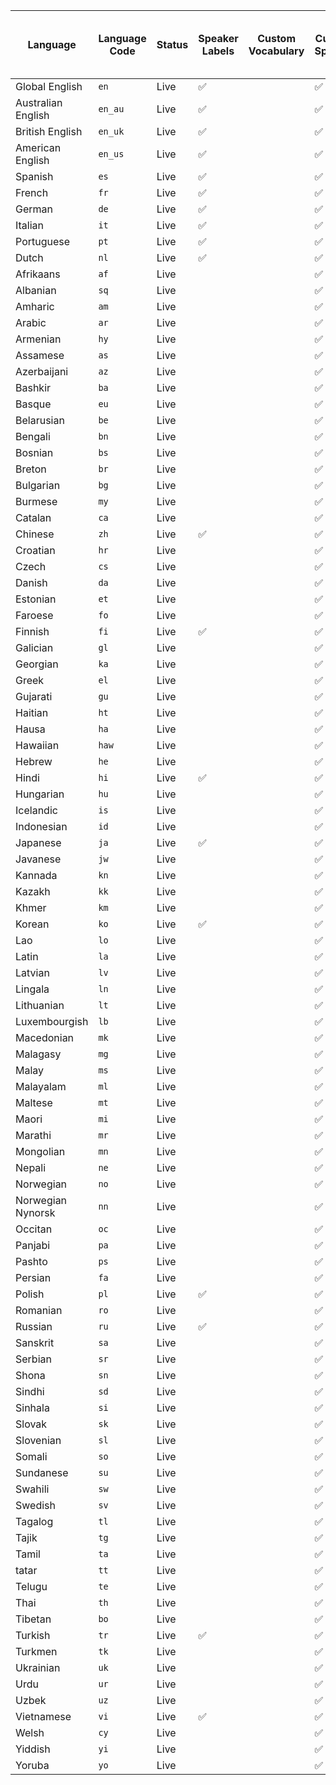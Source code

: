 | Language           | Language Code | Status | Speaker Labels                                  | Custom Vocabulary | Custom Spelling                                 | Multichannel Transcription                      | Filler Words                                    | Automatic Language Detection                    | Automatic Punctuation and Casing                | Export SRT or VTT Caption Files                 | Exporting Paragraphs and Sentences              | Profanity Filtering                             | Word Search                                     | PII Text Redaction                              | PII Audio Redaction                             | Detect Important Phrases and Words              | Content Moderation                              | Topic Detection                                 | Sentiment Analysis                              | Summarization                                   | Auto Chapters                                   | Entity Detection                                |
| ------------------ | ------------- | ------ | ----------------------------------------------- | ----------------- | ----------------------------------------------- | ----------------------------------------------- | ----------------------------------------------- | ----------------------------------------------- | ----------------------------------------------- | ----------------------------------------------- | ----------------------------------------------- | ----------------------------------------------- | ----------------------------------------------- | ----------------------------------------------- | ----------------------------------------------- | ----------------------------------------------- | ----------------------------------------------- | ----------------------------------------------- | ----------------------------------------------- | ----------------------------------------------- | ----------------------------------------------- | ----------------------------------------------- |
| Global English     | `en`          | Live   | <span role="img" aria-title="checked">✅</span> |                   | <span role="img" aria-title="checked">✅</span> | <span role="img" aria-title="checked">✅</span> | <span role="img" aria-title="checked">✅</span> | <span role="img" aria-title="checked">✅</span> | <span role="img" aria-title="checked">✅</span> | <span role="img" aria-title="checked">✅</span> | <span role="img" aria-title="checked">✅</span> | <span role="img" aria-title="checked">✅</span> | <span role="img" aria-title="checked">✅</span> | <span role="img" aria-title="checked">✅</span> | <span role="img" aria-title="checked">✅</span> | <span role="img" aria-title="checked">✅</span> | <span role="img" aria-title="checked">✅</span> | <span role="img" aria-title="checked">✅</span> | <span role="img" aria-title="checked">✅</span> | <span role="img" aria-title="checked">✅</span> | <span role="img" aria-title="checked">✅</span> | <span role="img" aria-title="checked">✅</span> |
| Australian English | `en_au`       | Live   | <span role="img" aria-title="checked">✅</span> |                   | <span role="img" aria-title="checked">✅</span> | <span role="img" aria-title="checked">✅</span> | <span role="img" aria-title="checked">✅</span> |                                                 | <span role="img" aria-title="checked">✅</span> | <span role="img" aria-title="checked">✅</span> | <span role="img" aria-title="checked">✅</span> | <span role="img" aria-title="checked">✅</span> | <span role="img" aria-title="checked">✅</span> | <span role="img" aria-title="checked">✅</span> | <span role="img" aria-title="checked">✅</span> | <span role="img" aria-title="checked">✅</span> | <span role="img" aria-title="checked">✅</span> | <span role="img" aria-title="checked">✅</span> | <span role="img" aria-title="checked">✅</span> | <span role="img" aria-title="checked">✅</span> | <span role="img" aria-title="checked">✅</span> | <span role="img" aria-title="checked">✅</span> |
| British English    | `en_uk`       | Live   | <span role="img" aria-title="checked">✅</span> |                   | <span role="img" aria-title="checked">✅</span> | <span role="img" aria-title="checked">✅</span> | <span role="img" aria-title="checked">✅</span> |                                                 | <span role="img" aria-title="checked">✅</span> | <span role="img" aria-title="checked">✅</span> | <span role="img" aria-title="checked">✅</span> | <span role="img" aria-title="checked">✅</span> | <span role="img" aria-title="checked">✅</span> | <span role="img" aria-title="checked">✅</span> | <span role="img" aria-title="checked">✅</span> | <span role="img" aria-title="checked">✅</span> | <span role="img" aria-title="checked">✅</span> | <span role="img" aria-title="checked">✅</span> | <span role="img" aria-title="checked">✅</span> | <span role="img" aria-title="checked">✅</span> | <span role="img" aria-title="checked">✅</span> | <span role="img" aria-title="checked">✅</span> |
| American English   | `en_us`       | Live   | <span role="img" aria-title="checked">✅</span> |                   | <span role="img" aria-title="checked">✅</span> | <span role="img" aria-title="checked">✅</span> | <span role="img" aria-title="checked">✅</span> |                                                 | <span role="img" aria-title="checked">✅</span> | <span role="img" aria-title="checked">✅</span> | <span role="img" aria-title="checked">✅</span> | <span role="img" aria-title="checked">✅</span> | <span role="img" aria-title="checked">✅</span> | <span role="img" aria-title="checked">✅</span> | <span role="img" aria-title="checked">✅</span> | <span role="img" aria-title="checked">✅</span> | <span role="img" aria-title="checked">✅</span> | <span role="img" aria-title="checked">✅</span> | <span role="img" aria-title="checked">✅</span> | <span role="img" aria-title="checked">✅</span> | <span role="img" aria-title="checked">✅</span> | <span role="img" aria-title="checked">✅</span> |
| Spanish            | `es`          | Live   | <span role="img" aria-title="checked">✅</span> |                   | <span role="img" aria-title="checked">✅</span> | <span role="img" aria-title="checked">✅</span> |                                                 | <span role="img" aria-title="checked">✅</span> | <span role="img" aria-title="checked">✅</span> | <span role="img" aria-title="checked">✅</span> | <span role="img" aria-title="checked">✅</span> | <span role="img" aria-title="checked">✅</span> | <span role="img" aria-title="checked">✅</span> | <span role="img" aria-title="checked">✅</span> | <span role="img" aria-title="checked">✅</span> |                                                 | <span role="img" aria-title="checked">✅</span> | <span role="img" aria-title="checked">✅</span> |                                                 |                                                 |                                                 | <span role="img" aria-title="checked">✅</span> |
| French             | `fr`          | Live   | <span role="img" aria-title="checked">✅</span> |                   | <span role="img" aria-title="checked">✅</span> | <span role="img" aria-title="checked">✅</span> |                                                 | <span role="img" aria-title="checked">✅</span> | <span role="img" aria-title="checked">✅</span> | <span role="img" aria-title="checked">✅</span> | <span role="img" aria-title="checked">✅</span> | <span role="img" aria-title="checked">✅</span> | <span role="img" aria-title="checked">✅</span> | <span role="img" aria-title="checked">✅</span> |                                                 |                                                 | <span role="img" aria-title="checked">✅</span> | <span role="img" aria-title="checked">✅</span> |                                                 |                                                 |                                                 | <span role="img" aria-title="checked">✅</span> |
| German             | `de`          | Live   | <span role="img" aria-title="checked">✅</span> |                   | <span role="img" aria-title="checked">✅</span> | <span role="img" aria-title="checked">✅</span> |                                                 | <span role="img" aria-title="checked">✅</span> | <span role="img" aria-title="checked">✅</span> | <span role="img" aria-title="checked">✅</span> | <span role="img" aria-title="checked">✅</span> | <span role="img" aria-title="checked">✅</span> | <span role="img" aria-title="checked">✅</span> | <span role="img" aria-title="checked">✅</span> |                                                 |                                                 | <span role="img" aria-title="checked">✅</span> | <span role="img" aria-title="checked">✅</span> |                                                 |                                                 |                                                 | <span role="img" aria-title="checked">✅</span> |
| Italian            | `it`          | Live   | <span role="img" aria-title="checked">✅</span> |                   | <span role="img" aria-title="checked">✅</span> | <span role="img" aria-title="checked">✅</span> |                                                 | <span role="img" aria-title="checked">✅</span> | <span role="img" aria-title="checked">✅</span> | <span role="img" aria-title="checked">✅</span> | <span role="img" aria-title="checked">✅</span> | <span role="img" aria-title="checked">✅</span> | <span role="img" aria-title="checked">✅</span> | <span role="img" aria-title="checked">✅</span> |                                                 |                                                 | <span role="img" aria-title="checked">✅</span> | <span role="img" aria-title="checked">✅</span> |                                                 |                                                 |                                                 | <span role="img" aria-title="checked">✅</span> |
| Portuguese         | `pt`          | Live   | <span role="img" aria-title="checked">✅</span> |                   | <span role="img" aria-title="checked">✅</span> | <span role="img" aria-title="checked">✅</span> |                                                 | <span role="img" aria-title="checked">✅</span> | <span role="img" aria-title="checked">✅</span> | <span role="img" aria-title="checked">✅</span> | <span role="img" aria-title="checked">✅</span> | <span role="img" aria-title="checked">✅</span> | <span role="img" aria-title="checked">✅</span> | <span role="img" aria-title="checked">✅</span> |                                                 |                                                 | <span role="img" aria-title="checked">✅</span> | <span role="img" aria-title="checked">✅</span> |                                                 |                                                 |                                                 | <span role="img" aria-title="checked">✅</span> |
| Dutch              | `nl`          | Live   | <span role="img" aria-title="checked">✅</span> |                   | <span role="img" aria-title="checked">✅</span> | <span role="img" aria-title="checked">✅</span> |                                                 | <span role="img" aria-title="checked">✅</span> | <span role="img" aria-title="checked">✅</span> | <span role="img" aria-title="checked">✅</span> | <span role="img" aria-title="checked">✅</span> | <span role="img" aria-title="checked">✅</span> | <span role="img" aria-title="checked">✅</span> | <span role="img" aria-title="checked">✅</span> |                                                 |                                                 |                                                 |                                                 |                                                 |                                                 |                                                 | <span role="img" aria-title="checked">✅</span> |
| Afrikaans          | `af`          | Live   |                                                 |                   | <span role="img" aria-title="checked">✅</span> | <span role="img" aria-title="checked">✅</span> |                                                 | <span role="img" aria-title="checked">✅</span> | <span role="img" aria-title="checked">✅</span> |                                                 |                                                 |                                                 | <span role="img" aria-title="checked">✅</span> | <span role="img" aria-title="checked">✅</span> |                                                 |                                                 |                                                 |                                                 |                                                 |                                                 |                                                 | <span role="img" aria-title="checked">✅</span> |
| Albanian           | `sq`          | Live   |                                                 |                   | <span role="img" aria-title="checked">✅</span> | <span role="img" aria-title="checked">✅</span> |                                                 | <span role="img" aria-title="checked">✅</span> | <span role="img" aria-title="checked">✅</span> | <span role="img" aria-title="checked">✅</span> | <span role="img" aria-title="checked">✅</span> |                                                 | <span role="img" aria-title="checked">✅</span> |                                                 |                                                 |                                                 |                                                 |                                                 |                                                 |                                                 |                                                 |
| Amharic            | `am`          | Live   |                                                 |                   | <span role="img" aria-title="checked">✅</span> | <span role="img" aria-title="checked">✅</span> |                                                 | <span role="img" aria-title="checked">✅</span> | <span role="img" aria-title="checked">✅</span> | <span role="img" aria-title="checked">✅</span> | <span role="img" aria-title="checked">✅</span> |                                                 | <span role="img" aria-title="checked">✅</span> |                                                 |                                                 |                                                 |                                                 |                                                 |                                                 |                                                 |                                                 |
| Arabic             | `ar`          | Live   |                                                 |                   | <span role="img" aria-title="checked">✅</span> | <span role="img" aria-title="checked">✅</span> |                                                 | <span role="img" aria-title="checked">✅</span> | <span role="img" aria-title="checked">✅</span> |                                                 |                                                 |                                                 | <span role="img" aria-title="checked">✅</span> | <span role="img" aria-title="checked">✅</span> |                                                 |                                                 |                                                 |                                                 |                                                 |                                                 |                                                 | <span role="img" aria-title="checked">✅</span> |
| Armenian           | `hy`          | Live   |                                                 |                   | <span role="img" aria-title="checked">✅</span> | <span role="img" aria-title="checked">✅</span> |                                                 | <span role="img" aria-title="checked">✅</span> | <span role="img" aria-title="checked">✅</span> |                                                 |                                                 |                                                 | <span role="img" aria-title="checked">✅</span> |                                                 |                                                 |                                                 |                                                 |                                                 |                                                 |                                                 |                                                 |
| Assamese           | `as`          | Live   |                                                 |                   | <span role="img" aria-title="checked">✅</span> | <span role="img" aria-title="checked">✅</span> |                                                 | <span role="img" aria-title="checked">✅</span> | <span role="img" aria-title="checked">✅</span> | <span role="img" aria-title="checked">✅</span> | <span role="img" aria-title="checked">✅</span> |                                                 | <span role="img" aria-title="checked">✅</span> |                                                 |                                                 |                                                 |                                                 |                                                 |                                                 |                                                 |                                                 |
| Azerbaijani        | `az`          | Live   |                                                 |                   | <span role="img" aria-title="checked">✅</span> | <span role="img" aria-title="checked">✅</span> |                                                 | <span role="img" aria-title="checked">✅</span> | <span role="img" aria-title="checked">✅</span> |                                                 |                                                 |                                                 | <span role="img" aria-title="checked">✅</span> |                                                 |                                                 |                                                 |                                                 |                                                 |                                                 |                                                 |                                                 |
| Bashkir            | `ba`          | Live   |                                                 |                   | <span role="img" aria-title="checked">✅</span> | <span role="img" aria-title="checked">✅</span> |                                                 | <span role="img" aria-title="checked">✅</span> | <span role="img" aria-title="checked">✅</span> | <span role="img" aria-title="checked">✅</span> | <span role="img" aria-title="checked">✅</span> |                                                 | <span role="img" aria-title="checked">✅</span> |                                                 |                                                 |                                                 |                                                 |                                                 |                                                 |                                                 |                                                 |
| Basque             | `eu`          | Live   |                                                 |                   | <span role="img" aria-title="checked">✅</span> | <span role="img" aria-title="checked">✅</span> |                                                 | <span role="img" aria-title="checked">✅</span> | <span role="img" aria-title="checked">✅</span> | <span role="img" aria-title="checked">✅</span> | <span role="img" aria-title="checked">✅</span> |                                                 | <span role="img" aria-title="checked">✅</span> |                                                 |                                                 |                                                 |                                                 |                                                 |                                                 |                                                 |                                                 |
| Belarusian         | `be`          | Live   |                                                 |                   | <span role="img" aria-title="checked">✅</span> | <span role="img" aria-title="checked">✅</span> |                                                 | <span role="img" aria-title="checked">✅</span> | <span role="img" aria-title="checked">✅</span> | <span role="img" aria-title="checked">✅</span> | <span role="img" aria-title="checked">✅</span> |                                                 | <span role="img" aria-title="checked">✅</span> | <span role="img" aria-title="checked">✅</span> |                                                 |                                                 |                                                 |                                                 |                                                 |                                                 |                                                 | <span role="img" aria-title="checked">✅</span> |
| Bengali            | `bn`          | Live   |                                                 |                   | <span role="img" aria-title="checked">✅</span> | <span role="img" aria-title="checked">✅</span> |                                                 | <span role="img" aria-title="checked">✅</span> | <span role="img" aria-title="checked">✅</span> |                                                 |                                                 |                                                 | <span role="img" aria-title="checked">✅</span> |                                                 |                                                 |                                                 |                                                 |                                                 |                                                 |                                                 |                                                 |
| Bosnian            | `bs`          | Live   |                                                 |                   | <span role="img" aria-title="checked">✅</span> | <span role="img" aria-title="checked">✅</span> |                                                 | <span role="img" aria-title="checked">✅</span> | <span role="img" aria-title="checked">✅</span> | <span role="img" aria-title="checked">✅</span> | <span role="img" aria-title="checked">✅</span> |                                                 | <span role="img" aria-title="checked">✅</span> |                                                 |                                                 |                                                 |                                                 |                                                 |                                                 |                                                 |                                                 |
| Breton             | `br`          | Live   |                                                 |                   | <span role="img" aria-title="checked">✅</span> | <span role="img" aria-title="checked">✅</span> |                                                 | <span role="img" aria-title="checked">✅</span> | <span role="img" aria-title="checked">✅</span> | <span role="img" aria-title="checked">✅</span> | <span role="img" aria-title="checked">✅</span> |                                                 | <span role="img" aria-title="checked">✅</span> |                                                 |                                                 |                                                 |                                                 |                                                 |                                                 |                                                 |                                                 |
| Bulgarian          | `bg`          | Live   |                                                 |                   | <span role="img" aria-title="checked">✅</span> | <span role="img" aria-title="checked">✅</span> |                                                 | <span role="img" aria-title="checked">✅</span> | <span role="img" aria-title="checked">✅</span> | <span role="img" aria-title="checked">✅</span> | <span role="img" aria-title="checked">✅</span> |                                                 | <span role="img" aria-title="checked">✅</span> | <span role="img" aria-title="checked">✅</span> |                                                 |                                                 |                                                 |                                                 |                                                 |                                                 |                                                 | <span role="img" aria-title="checked">✅</span> |
| Burmese            | `my`          | Live   |                                                 |                   | <span role="img" aria-title="checked">✅</span> | <span role="img" aria-title="checked">✅</span> |                                                 | <span role="img" aria-title="checked">✅</span> | <span role="img" aria-title="checked">✅</span> |                                                 |                                                 |                                                 | <span role="img" aria-title="checked">✅</span> | <span role="img" aria-title="checked">✅</span> |                                                 |                                                 |                                                 |                                                 |                                                 |                                                 |                                                 | <span role="img" aria-title="checked">✅</span> |
| Catalan            | `ca`          | Live   |                                                 |                   | <span role="img" aria-title="checked">✅</span> | <span role="img" aria-title="checked">✅</span> |                                                 | <span role="img" aria-title="checked">✅</span> | <span role="img" aria-title="checked">✅</span> | <span role="img" aria-title="checked">✅</span> | <span role="img" aria-title="checked">✅</span> |                                                 | <span role="img" aria-title="checked">✅</span> | <span role="img" aria-title="checked">✅</span> |                                                 |                                                 |                                                 |                                                 |                                                 |                                                 |                                                 | <span role="img" aria-title="checked">✅</span> |
| Chinese            | `zh`          | Live   | <span role="img" aria-title="checked">✅</span> |                   | <span role="img" aria-title="checked">✅</span> | <span role="img" aria-title="checked">✅</span> |                                                 | <span role="img" aria-title="checked">✅</span> | <span role="img" aria-title="checked">✅</span> |                                                 |                                                 |                                                 | <span role="img" aria-title="checked">✅</span> | <span role="img" aria-title="checked">✅</span> |                                                 |                                                 |                                                 |                                                 |                                                 |                                                 |                                                 | <span role="img" aria-title="checked">✅</span> |
| Croatian           | `hr`          | Live   |                                                 |                   | <span role="img" aria-title="checked">✅</span> | <span role="img" aria-title="checked">✅</span> |                                                 | <span role="img" aria-title="checked">✅</span> | <span role="img" aria-title="checked">✅</span> | <span role="img" aria-title="checked">✅</span> | <span role="img" aria-title="checked">✅</span> |                                                 | <span role="img" aria-title="checked">✅</span> | <span role="img" aria-title="checked">✅</span> |                                                 |                                                 |                                                 |                                                 |                                                 |                                                 |                                                 | <span role="img" aria-title="checked">✅</span> |
| Czech              | `cs`          | Live   |                                                 |                   | <span role="img" aria-title="checked">✅</span> | <span role="img" aria-title="checked">✅</span> |                                                 | <span role="img" aria-title="checked">✅</span> | <span role="img" aria-title="checked">✅</span> | <span role="img" aria-title="checked">✅</span> | <span role="img" aria-title="checked">✅</span> |                                                 | <span role="img" aria-title="checked">✅</span> | <span role="img" aria-title="checked">✅</span> |                                                 |                                                 |                                                 |                                                 |                                                 |                                                 |                                                 | <span role="img" aria-title="checked">✅</span> |
| Danish             | `da`          | Live   |                                                 |                   | <span role="img" aria-title="checked">✅</span> | <span role="img" aria-title="checked">✅</span> |                                                 | <span role="img" aria-title="checked">✅</span> | <span role="img" aria-title="checked">✅</span> | <span role="img" aria-title="checked">✅</span> | <span role="img" aria-title="checked">✅</span> |                                                 | <span role="img" aria-title="checked">✅</span> | <span role="img" aria-title="checked">✅</span> |                                                 |                                                 |                                                 |                                                 |                                                 |                                                 |                                                 | <span role="img" aria-title="checked">✅</span> |
| Estonian           | `et`          | Live   |                                                 |                   | <span role="img" aria-title="checked">✅</span> | <span role="img" aria-title="checked">✅</span> |                                                 | <span role="img" aria-title="checked">✅</span> | <span role="img" aria-title="checked">✅</span> | <span role="img" aria-title="checked">✅</span> | <span role="img" aria-title="checked">✅</span> |                                                 | <span role="img" aria-title="checked">✅</span> | <span role="img" aria-title="checked">✅</span> |                                                 |                                                 |                                                 |                                                 |                                                 |                                                 |                                                 | <span role="img" aria-title="checked">✅</span> |
| Faroese            | `fo`          | Live   |                                                 |                   | <span role="img" aria-title="checked">✅</span> | <span role="img" aria-title="checked">✅</span> |                                                 | <span role="img" aria-title="checked">✅</span> | <span role="img" aria-title="checked">✅</span> | <span role="img" aria-title="checked">✅</span> | <span role="img" aria-title="checked">✅</span> |                                                 | <span role="img" aria-title="checked">✅</span> |                                                 |                                                 |                                                 |                                                 |                                                 |                                                 |                                                 |                                                 |
| Finnish            | `fi`          | Live   | <span role="img" aria-title="checked">✅</span> |                   | <span role="img" aria-title="checked">✅</span> | <span role="img" aria-title="checked">✅</span> |                                                 | <span role="img" aria-title="checked">✅</span> | <span role="img" aria-title="checked">✅</span> | <span role="img" aria-title="checked">✅</span> | <span role="img" aria-title="checked">✅</span> |                                                 | <span role="img" aria-title="checked">✅</span> | <span role="img" aria-title="checked">✅</span> |                                                 |                                                 |                                                 |                                                 |                                                 |                                                 |                                                 | <span role="img" aria-title="checked">✅</span> |
| Galician           | `gl`          | Live   |                                                 |                   | <span role="img" aria-title="checked">✅</span> | <span role="img" aria-title="checked">✅</span> |                                                 | <span role="img" aria-title="checked">✅</span> | <span role="img" aria-title="checked">✅</span> | <span role="img" aria-title="checked">✅</span> | <span role="img" aria-title="checked">✅</span> |                                                 | <span role="img" aria-title="checked">✅</span> |                                                 |                                                 |                                                 |                                                 |                                                 |                                                 |                                                 |                                                 |
| Georgian           | `ka`          | Live   |                                                 |                   | <span role="img" aria-title="checked">✅</span> | <span role="img" aria-title="checked">✅</span> |                                                 | <span role="img" aria-title="checked">✅</span> | <span role="img" aria-title="checked">✅</span> |                                                 |                                                 |                                                 | <span role="img" aria-title="checked">✅</span> | <span role="img" aria-title="checked">✅</span> |                                                 |                                                 |                                                 |                                                 |                                                 |                                                 |                                                 | <span role="img" aria-title="checked">✅</span> |
| Greek              | `el`          | Live   |                                                 |                   | <span role="img" aria-title="checked">✅</span> | <span role="img" aria-title="checked">✅</span> |                                                 | <span role="img" aria-title="checked">✅</span> | <span role="img" aria-title="checked">✅</span> | <span role="img" aria-title="checked">✅</span> | <span role="img" aria-title="checked">✅</span> |                                                 | <span role="img" aria-title="checked">✅</span> | <span role="img" aria-title="checked">✅</span> |                                                 |                                                 |                                                 |                                                 |                                                 |                                                 |                                                 | <span role="img" aria-title="checked">✅</span> |
| Gujarati           | `gu`          | Live   |                                                 |                   | <span role="img" aria-title="checked">✅</span> | <span role="img" aria-title="checked">✅</span> |                                                 | <span role="img" aria-title="checked">✅</span> | <span role="img" aria-title="checked">✅</span> | <span role="img" aria-title="checked">✅</span> | <span role="img" aria-title="checked">✅</span> |                                                 | <span role="img" aria-title="checked">✅</span> |                                                 |                                                 |                                                 |                                                 |                                                 |                                                 |                                                 |                                                 |
| Haitian            | `ht`          | Live   |                                                 |                   | <span role="img" aria-title="checked">✅</span> | <span role="img" aria-title="checked">✅</span> |                                                 | <span role="img" aria-title="checked">✅</span> | <span role="img" aria-title="checked">✅</span> | <span role="img" aria-title="checked">✅</span> | <span role="img" aria-title="checked">✅</span> |                                                 | <span role="img" aria-title="checked">✅</span> |                                                 |                                                 |                                                 |                                                 |                                                 |                                                 |                                                 |                                                 |
| Hausa              | `ha`          | Live   |                                                 |                   | <span role="img" aria-title="checked">✅</span> | <span role="img" aria-title="checked">✅</span> |                                                 | <span role="img" aria-title="checked">✅</span> | <span role="img" aria-title="checked">✅</span> | <span role="img" aria-title="checked">✅</span> | <span role="img" aria-title="checked">✅</span> |                                                 | <span role="img" aria-title="checked">✅</span> |                                                 |                                                 |                                                 |                                                 |                                                 |                                                 |                                                 |                                                 |
| Hawaiian           | `haw`         | Live   |                                                 |                   | <span role="img" aria-title="checked">✅</span> | <span role="img" aria-title="checked">✅</span> |                                                 | <span role="img" aria-title="checked">✅</span> | <span role="img" aria-title="checked">✅</span> | <span role="img" aria-title="checked">✅</span> | <span role="img" aria-title="checked">✅</span> |                                                 | <span role="img" aria-title="checked">✅</span> |                                                 |                                                 |                                                 |                                                 |                                                 |                                                 |                                                 |                                                 |
| Hebrew             | `he`          | Live   |                                                 |                   | <span role="img" aria-title="checked">✅</span> | <span role="img" aria-title="checked">✅</span> |                                                 | <span role="img" aria-title="checked">✅</span> | <span role="img" aria-title="checked">✅</span> | <span role="img" aria-title="checked">✅</span> | <span role="img" aria-title="checked">✅</span> |                                                 | <span role="img" aria-title="checked">✅</span> | <span role="img" aria-title="checked">✅</span> |                                                 |                                                 |                                                 |                                                 |                                                 |                                                 |                                                 | <span role="img" aria-title="checked">✅</span> |
| Hindi              | `hi`          | Live   | <span role="img" aria-title="checked">✅</span> |                   | <span role="img" aria-title="checked">✅</span> | <span role="img" aria-title="checked">✅</span> |                                                 | <span role="img" aria-title="checked">✅</span> | <span role="img" aria-title="checked">✅</span> | <span role="img" aria-title="checked">✅</span> | <span role="img" aria-title="checked">✅</span> | <span role="img" aria-title="checked">✅</span> | <span role="img" aria-title="checked">✅</span> | <span role="img" aria-title="checked">✅</span> |                                                 |                                                 |                                                 |                                                 |                                                 |                                                 |                                                 | <span role="img" aria-title="checked">✅</span> |
| Hungarian          | `hu`          | Live   |                                                 |                   | <span role="img" aria-title="checked">✅</span> | <span role="img" aria-title="checked">✅</span> |                                                 | <span role="img" aria-title="checked">✅</span> | <span role="img" aria-title="checked">✅</span> | <span role="img" aria-title="checked">✅</span> | <span role="img" aria-title="checked">✅</span> |                                                 | <span role="img" aria-title="checked">✅</span> | <span role="img" aria-title="checked">✅</span> |                                                 |                                                 |                                                 |                                                 |                                                 |                                                 |                                                 | <span role="img" aria-title="checked">✅</span> |
| Icelandic          | `is`          | Live   |                                                 |                   | <span role="img" aria-title="checked">✅</span> | <span role="img" aria-title="checked">✅</span> |                                                 | <span role="img" aria-title="checked">✅</span> | <span role="img" aria-title="checked">✅</span> | <span role="img" aria-title="checked">✅</span> | <span role="img" aria-title="checked">✅</span> |                                                 | <span role="img" aria-title="checked">✅</span> | <span role="img" aria-title="checked">✅</span> |                                                 |                                                 |                                                 |                                                 |                                                 |                                                 |                                                 | <span role="img" aria-title="checked">✅</span> |
| Indonesian         | `id`          | Live   |                                                 |                   | <span role="img" aria-title="checked">✅</span> | <span role="img" aria-title="checked">✅</span> |                                                 | <span role="img" aria-title="checked">✅</span> | <span role="img" aria-title="checked">✅</span> | <span role="img" aria-title="checked">✅</span> | <span role="img" aria-title="checked">✅</span> |                                                 | <span role="img" aria-title="checked">✅</span> | <span role="img" aria-title="checked">✅</span> |                                                 |                                                 |                                                 |                                                 |                                                 |                                                 |                                                 | <span role="img" aria-title="checked">✅</span> |
| Japanese           | `ja`          | Live   | <span role="img" aria-title="checked">✅</span> |                   | <span role="img" aria-title="checked">✅</span> | <span role="img" aria-title="checked">✅</span> |                                                 | <span role="img" aria-title="checked">✅</span> | <span role="img" aria-title="checked">✅</span> |                                                 |                                                 | <span role="img" aria-title="checked">✅</span> | <span role="img" aria-title="checked">✅</span> | <span role="img" aria-title="checked">✅</span> |                                                 |                                                 |                                                 |                                                 |                                                 |                                                 |                                                 | <span role="img" aria-title="checked">✅</span> |
| Javanese           | `jw`          | Live   |                                                 |                   | <span role="img" aria-title="checked">✅</span> | <span role="img" aria-title="checked">✅</span> |                                                 | <span role="img" aria-title="checked">✅</span> | <span role="img" aria-title="checked">✅</span> | <span role="img" aria-title="checked">✅</span> | <span role="img" aria-title="checked">✅</span> |                                                 | <span role="img" aria-title="checked">✅</span> |                                                 |                                                 |                                                 |                                                 |                                                 |                                                 |                                                 |                                                 |
| Kannada            | `kn`          | Live   |                                                 |                   | <span role="img" aria-title="checked">✅</span> | <span role="img" aria-title="checked">✅</span> |                                                 | <span role="img" aria-title="checked">✅</span> | <span role="img" aria-title="checked">✅</span> |                                                 |                                                 |                                                 | <span role="img" aria-title="checked">✅</span> |                                                 |                                                 |                                                 |                                                 |                                                 |                                                 |                                                 |                                                 |
| Kazakh             | `kk`          | Live   |                                                 |                   | <span role="img" aria-title="checked">✅</span> | <span role="img" aria-title="checked">✅</span> |                                                 | <span role="img" aria-title="checked">✅</span> | <span role="img" aria-title="checked">✅</span> | <span role="img" aria-title="checked">✅</span> | <span role="img" aria-title="checked">✅</span> |                                                 | <span role="img" aria-title="checked">✅</span> |                                                 |                                                 |                                                 |                                                 |                                                 |                                                 |                                                 |                                                 |
| Khmer              | `km`          | Live   |                                                 |                   | <span role="img" aria-title="checked">✅</span> | <span role="img" aria-title="checked">✅</span> |                                                 | <span role="img" aria-title="checked">✅</span> | <span role="img" aria-title="checked">✅</span> |                                                 |                                                 |                                                 | <span role="img" aria-title="checked">✅</span> | <span role="img" aria-title="checked">✅</span> |                                                 |                                                 |                                                 |                                                 |                                                 |                                                 |                                                 | <span role="img" aria-title="checked">✅</span> |
| Korean             | `ko`          | Live   | <span role="img" aria-title="checked">✅</span> |                   | <span role="img" aria-title="checked">✅</span> | <span role="img" aria-title="checked">✅</span> |                                                 | <span role="img" aria-title="checked">✅</span> | <span role="img" aria-title="checked">✅</span> |                                                 |                                                 |                                                 | <span role="img" aria-title="checked">✅</span> | <span role="img" aria-title="checked">✅</span> |                                                 |                                                 |                                                 |                                                 |                                                 |                                                 |                                                 | <span role="img" aria-title="checked">✅</span> |
| Lao                | `lo`          | Live   |                                                 |                   | <span role="img" aria-title="checked">✅</span> | <span role="img" aria-title="checked">✅</span> |                                                 | <span role="img" aria-title="checked">✅</span> | <span role="img" aria-title="checked">✅</span> | <span role="img" aria-title="checked">✅</span> | <span role="img" aria-title="checked">✅</span> |                                                 | <span role="img" aria-title="checked">✅</span> |                                                 |                                                 |                                                 |                                                 |                                                 |                                                 |                                                 |                                                 |
| Latin              | `la`          | Live   |                                                 |                   | <span role="img" aria-title="checked">✅</span> | <span role="img" aria-title="checked">✅</span> |                                                 | <span role="img" aria-title="checked">✅</span> | <span role="img" aria-title="checked">✅</span> | <span role="img" aria-title="checked">✅</span> | <span role="img" aria-title="checked">✅</span> |                                                 | <span role="img" aria-title="checked">✅</span> |                                                 |                                                 |                                                 |                                                 |                                                 |                                                 |                                                 |                                                 |
| Latvian            | `lv`          | Live   |                                                 |                   | <span role="img" aria-title="checked">✅</span> | <span role="img" aria-title="checked">✅</span> |                                                 | <span role="img" aria-title="checked">✅</span> | <span role="img" aria-title="checked">✅</span> | <span role="img" aria-title="checked">✅</span> | <span role="img" aria-title="checked">✅</span> |                                                 | <span role="img" aria-title="checked">✅</span> | <span role="img" aria-title="checked">✅</span> |                                                 |                                                 |                                                 |                                                 |                                                 |                                                 |                                                 | <span role="img" aria-title="checked">✅</span> |
| Lingala            | `ln`          | Live   |                                                 |                   | <span role="img" aria-title="checked">✅</span> | <span role="img" aria-title="checked">✅</span> |                                                 | <span role="img" aria-title="checked">✅</span> | <span role="img" aria-title="checked">✅</span> | <span role="img" aria-title="checked">✅</span> | <span role="img" aria-title="checked">✅</span> |                                                 | <span role="img" aria-title="checked">✅</span> |                                                 |                                                 |                                                 |                                                 |                                                 |                                                 |                                                 |                                                 |
| Lithuanian         | `lt`          | Live   |                                                 |                   | <span role="img" aria-title="checked">✅</span> | <span role="img" aria-title="checked">✅</span> |                                                 | <span role="img" aria-title="checked">✅</span> | <span role="img" aria-title="checked">✅</span> | <span role="img" aria-title="checked">✅</span> | <span role="img" aria-title="checked">✅</span> |                                                 | <span role="img" aria-title="checked">✅</span> | <span role="img" aria-title="checked">✅</span> |                                                 |                                                 |                                                 |                                                 |                                                 |                                                 |                                                 | <span role="img" aria-title="checked">✅</span> |
| Luxembourgish      | `lb`          | Live   |                                                 |                   | <span role="img" aria-title="checked">✅</span> | <span role="img" aria-title="checked">✅</span> |                                                 | <span role="img" aria-title="checked">✅</span> | <span role="img" aria-title="checked">✅</span> | <span role="img" aria-title="checked">✅</span> | <span role="img" aria-title="checked">✅</span> |                                                 | <span role="img" aria-title="checked">✅</span> | <span role="img" aria-title="checked">✅</span> |                                                 |                                                 |                                                 |                                                 |                                                 |                                                 |                                                 | <span role="img" aria-title="checked">✅</span> |
| Macedonian         | `mk`          | Live   |                                                 |                   | <span role="img" aria-title="checked">✅</span> | <span role="img" aria-title="checked">✅</span> |                                                 | <span role="img" aria-title="checked">✅</span> | <span role="img" aria-title="checked">✅</span> | <span role="img" aria-title="checked">✅</span> | <span role="img" aria-title="checked">✅</span> |                                                 | <span role="img" aria-title="checked">✅</span> |                                                 |                                                 |                                                 |                                                 |                                                 |                                                 |                                                 |                                                 |
| Malagasy           | `mg`          | Live   |                                                 |                   | <span role="img" aria-title="checked">✅</span> | <span role="img" aria-title="checked">✅</span> |                                                 | <span role="img" aria-title="checked">✅</span> | <span role="img" aria-title="checked">✅</span> | <span role="img" aria-title="checked">✅</span> | <span role="img" aria-title="checked">✅</span> |                                                 | <span role="img" aria-title="checked">✅</span> |                                                 |                                                 |                                                 |                                                 |                                                 |                                                 |                                                 |                                                 |
| Malay              | `ms`          | Live   |                                                 |                   | <span role="img" aria-title="checked">✅</span> | <span role="img" aria-title="checked">✅</span> |                                                 | <span role="img" aria-title="checked">✅</span> | <span role="img" aria-title="checked">✅</span> | <span role="img" aria-title="checked">✅</span> | <span role="img" aria-title="checked">✅</span> |                                                 | <span role="img" aria-title="checked">✅</span> | <span role="img" aria-title="checked">✅</span> |                                                 |                                                 |                                                 |                                                 |                                                 |                                                 |                                                 | <span role="img" aria-title="checked">✅</span> |
| Malayalam          | `ml`          | Live   |                                                 |                   | <span role="img" aria-title="checked">✅</span> | <span role="img" aria-title="checked">✅</span> |                                                 | <span role="img" aria-title="checked">✅</span> | <span role="img" aria-title="checked">✅</span> |                                                 |                                                 |                                                 | <span role="img" aria-title="checked">✅</span> |                                                 |                                                 |                                                 |                                                 |                                                 |                                                 |                                                 |                                                 |
| Maltese            | `mt`          | Live   |                                                 |                   | <span role="img" aria-title="checked">✅</span> | <span role="img" aria-title="checked">✅</span> |                                                 | <span role="img" aria-title="checked">✅</span> | <span role="img" aria-title="checked">✅</span> | <span role="img" aria-title="checked">✅</span> | <span role="img" aria-title="checked">✅</span> |                                                 | <span role="img" aria-title="checked">✅</span> |                                                 |                                                 |                                                 |                                                 |                                                 |                                                 |                                                 |                                                 |
| Maori              | `mi`          | Live   |                                                 |                   | <span role="img" aria-title="checked">✅</span> | <span role="img" aria-title="checked">✅</span> |                                                 | <span role="img" aria-title="checked">✅</span> | <span role="img" aria-title="checked">✅</span> | <span role="img" aria-title="checked">✅</span> | <span role="img" aria-title="checked">✅</span> |                                                 | <span role="img" aria-title="checked">✅</span> |                                                 |                                                 |                                                 |                                                 |                                                 |                                                 |                                                 |                                                 |
| Marathi            | `mr`          | Live   |                                                 |                   | <span role="img" aria-title="checked">✅</span> | <span role="img" aria-title="checked">✅</span> |                                                 | <span role="img" aria-title="checked">✅</span> | <span role="img" aria-title="checked">✅</span> |                                                 |                                                 |                                                 | <span role="img" aria-title="checked">✅</span> |                                                 |                                                 |                                                 |                                                 |                                                 |                                                 |                                                 |                                                 |
| Mongolian          | `mn`          | Live   |                                                 |                   | <span role="img" aria-title="checked">✅</span> | <span role="img" aria-title="checked">✅</span> |                                                 | <span role="img" aria-title="checked">✅</span> | <span role="img" aria-title="checked">✅</span> |                                                 |                                                 |                                                 | <span role="img" aria-title="checked">✅</span> |                                                 |                                                 |                                                 |                                                 |                                                 |                                                 |                                                 |                                                 |
| Nepali             | `ne`          | Live   |                                                 |                   | <span role="img" aria-title="checked">✅</span> | <span role="img" aria-title="checked">✅</span> |                                                 | <span role="img" aria-title="checked">✅</span> | <span role="img" aria-title="checked">✅</span> |                                                 |                                                 |                                                 | <span role="img" aria-title="checked">✅</span> |                                                 |                                                 |                                                 |                                                 |                                                 |                                                 |                                                 |                                                 |
| Norwegian          | `no`          | Live   |                                                 |                   | <span role="img" aria-title="checked">✅</span> | <span role="img" aria-title="checked">✅</span> |                                                 | <span role="img" aria-title="checked">✅</span> | <span role="img" aria-title="checked">✅</span> | <span role="img" aria-title="checked">✅</span> | <span role="img" aria-title="checked">✅</span> |                                                 | <span role="img" aria-title="checked">✅</span> | <span role="img" aria-title="checked">✅</span> |                                                 |                                                 |                                                 |                                                 |                                                 |                                                 |                                                 | <span role="img" aria-title="checked">✅</span> |
| Norwegian Nynorsk  | `nn`          | Live   |                                                 |                   | <span role="img" aria-title="checked">✅</span> | <span role="img" aria-title="checked">✅</span> |                                                 | <span role="img" aria-title="checked">✅</span> | <span role="img" aria-title="checked">✅</span> | <span role="img" aria-title="checked">✅</span> | <span role="img" aria-title="checked">✅</span> |                                                 | <span role="img" aria-title="checked">✅</span> |                                                 |                                                 |                                                 |                                                 |                                                 |                                                 |                                                 |                                                 |
| Occitan            | `oc`          | Live   |                                                 |                   | <span role="img" aria-title="checked">✅</span> | <span role="img" aria-title="checked">✅</span> |                                                 | <span role="img" aria-title="checked">✅</span> | <span role="img" aria-title="checked">✅</span> | <span role="img" aria-title="checked">✅</span> | <span role="img" aria-title="checked">✅</span> |                                                 | <span role="img" aria-title="checked">✅</span> |                                                 |                                                 |                                                 |                                                 |                                                 |                                                 |                                                 |                                                 |
| Panjabi            | `pa`          | Live   |                                                 |                   | <span role="img" aria-title="checked">✅</span> | <span role="img" aria-title="checked">✅</span> |                                                 | <span role="img" aria-title="checked">✅</span> | <span role="img" aria-title="checked">✅</span> |                                                 |                                                 |                                                 | <span role="img" aria-title="checked">✅</span> |                                                 |                                                 |                                                 |                                                 |                                                 |                                                 |                                                 |                                                 |
| Pashto             | `ps`          | Live   |                                                 |                   | <span role="img" aria-title="checked">✅</span> | <span role="img" aria-title="checked">✅</span> |                                                 | <span role="img" aria-title="checked">✅</span> | <span role="img" aria-title="checked">✅</span> | <span role="img" aria-title="checked">✅</span> | <span role="img" aria-title="checked">✅</span> |                                                 | <span role="img" aria-title="checked">✅</span> |                                                 |                                                 |                                                 |                                                 |                                                 |                                                 |                                                 |                                                 |
| Persian            | `fa`          | Live   |                                                 |                   | <span role="img" aria-title="checked">✅</span> | <span role="img" aria-title="checked">✅</span> |                                                 | <span role="img" aria-title="checked">✅</span> | <span role="img" aria-title="checked">✅</span> |                                                 |                                                 |                                                 | <span role="img" aria-title="checked">✅</span> | <span role="img" aria-title="checked">✅</span> |                                                 |                                                 |                                                 |                                                 |                                                 |                                                 |                                                 | <span role="img" aria-title="checked">✅</span> |
| Polish             | `pl`          | Live   | <span role="img" aria-title="checked">✅</span> |                   | <span role="img" aria-title="checked">✅</span> | <span role="img" aria-title="checked">✅</span> |                                                 | <span role="img" aria-title="checked">✅</span> | <span role="img" aria-title="checked">✅</span> | <span role="img" aria-title="checked">✅</span> | <span role="img" aria-title="checked">✅</span> |                                                 | <span role="img" aria-title="checked">✅</span> | <span role="img" aria-title="checked">✅</span> |                                                 |                                                 |                                                 |                                                 |                                                 |                                                 |                                                 | <span role="img" aria-title="checked">✅</span> |
| Romanian           | `ro`          | Live   |                                                 |                   | <span role="img" aria-title="checked">✅</span> | <span role="img" aria-title="checked">✅</span> |                                                 | <span role="img" aria-title="checked">✅</span> | <span role="img" aria-title="checked">✅</span> | <span role="img" aria-title="checked">✅</span> | <span role="img" aria-title="checked">✅</span> |                                                 | <span role="img" aria-title="checked">✅</span> | <span role="img" aria-title="checked">✅</span> |                                                 |                                                 |                                                 |                                                 |                                                 |                                                 |                                                 | <span role="img" aria-title="checked">✅</span> |
| Russian            | `ru`          | Live   | <span role="img" aria-title="checked">✅</span> |                   | <span role="img" aria-title="checked">✅</span> | <span role="img" aria-title="checked">✅</span> |                                                 | <span role="img" aria-title="checked">✅</span> | <span role="img" aria-title="checked">✅</span> | <span role="img" aria-title="checked">✅</span> | <span role="img" aria-title="checked">✅</span> |                                                 | <span role="img" aria-title="checked">✅</span> | <span role="img" aria-title="checked">✅</span> |                                                 |                                                 |                                                 |                                                 |                                                 |                                                 |                                                 | <span role="img" aria-title="checked">✅</span> |
| Sanskrit           | `sa`          | Live   |                                                 |                   | <span role="img" aria-title="checked">✅</span> | <span role="img" aria-title="checked">✅</span> |                                                 | <span role="img" aria-title="checked">✅</span> | <span role="img" aria-title="checked">✅</span> | <span role="img" aria-title="checked">✅</span> | <span role="img" aria-title="checked">✅</span> |                                                 | <span role="img" aria-title="checked">✅</span> |                                                 |                                                 |                                                 |                                                 |                                                 |                                                 |                                                 |                                                 |
| Serbian            | `sr`          | Live   |                                                 |                   | <span role="img" aria-title="checked">✅</span> | <span role="img" aria-title="checked">✅</span> |                                                 | <span role="img" aria-title="checked">✅</span> | <span role="img" aria-title="checked">✅</span> | <span role="img" aria-title="checked">✅</span> | <span role="img" aria-title="checked">✅</span> |                                                 | <span role="img" aria-title="checked">✅</span> |                                                 |                                                 |                                                 |                                                 |                                                 |                                                 |                                                 |                                                 |
| Shona              | `sn`          | Live   |                                                 |                   | <span role="img" aria-title="checked">✅</span> | <span role="img" aria-title="checked">✅</span> |                                                 | <span role="img" aria-title="checked">✅</span> | <span role="img" aria-title="checked">✅</span> | <span role="img" aria-title="checked">✅</span> | <span role="img" aria-title="checked">✅</span> |                                                 | <span role="img" aria-title="checked">✅</span> |                                                 |                                                 |                                                 |                                                 |                                                 |                                                 |                                                 |                                                 |
| Sindhi             | `sd`          | Live   |                                                 |                   | <span role="img" aria-title="checked">✅</span> | <span role="img" aria-title="checked">✅</span> |                                                 | <span role="img" aria-title="checked">✅</span> | <span role="img" aria-title="checked">✅</span> | <span role="img" aria-title="checked">✅</span> | <span role="img" aria-title="checked">✅</span> |                                                 | <span role="img" aria-title="checked">✅</span> |                                                 |                                                 |                                                 |                                                 |                                                 |                                                 |                                                 |                                                 |
| Sinhala            | `si`          | Live   |                                                 |                   | <span role="img" aria-title="checked">✅</span> | <span role="img" aria-title="checked">✅</span> |                                                 | <span role="img" aria-title="checked">✅</span> | <span role="img" aria-title="checked">✅</span> |                                                 |                                                 |                                                 | <span role="img" aria-title="checked">✅</span> |                                                 |                                                 |                                                 |                                                 |                                                 |                                                 |                                                 |                                                 |
| Slovak             | `sk`          | Live   |                                                 |                   | <span role="img" aria-title="checked">✅</span> | <span role="img" aria-title="checked">✅</span> |                                                 | <span role="img" aria-title="checked">✅</span> | <span role="img" aria-title="checked">✅</span> | <span role="img" aria-title="checked">✅</span> | <span role="img" aria-title="checked">✅</span> |                                                 | <span role="img" aria-title="checked">✅</span> | <span role="img" aria-title="checked">✅</span> |                                                 |                                                 |                                                 |                                                 |                                                 |                                                 |                                                 | <span role="img" aria-title="checked">✅</span> |
| Slovenian          | `sl`          | Live   |                                                 |                   | <span role="img" aria-title="checked">✅</span> | <span role="img" aria-title="checked">✅</span> |                                                 | <span role="img" aria-title="checked">✅</span> | <span role="img" aria-title="checked">✅</span> | <span role="img" aria-title="checked">✅</span> | <span role="img" aria-title="checked">✅</span> |                                                 | <span role="img" aria-title="checked">✅</span> | <span role="img" aria-title="checked">✅</span> |                                                 |                                                 |                                                 |                                                 |                                                 |                                                 |                                                 | <span role="img" aria-title="checked">✅</span> |
| Somali             | `so`          | Live   |                                                 |                   | <span role="img" aria-title="checked">✅</span> | <span role="img" aria-title="checked">✅</span> |                                                 | <span role="img" aria-title="checked">✅</span> | <span role="img" aria-title="checked">✅</span> | <span role="img" aria-title="checked">✅</span> | <span role="img" aria-title="checked">✅</span> |                                                 | <span role="img" aria-title="checked">✅</span> |                                                 |                                                 |                                                 |                                                 |                                                 |                                                 |                                                 |                                                 |
| Sundanese          | `su`          | Live   |                                                 |                   | <span role="img" aria-title="checked">✅</span> | <span role="img" aria-title="checked">✅</span> |                                                 | <span role="img" aria-title="checked">✅</span> | <span role="img" aria-title="checked">✅</span> | <span role="img" aria-title="checked">✅</span> | <span role="img" aria-title="checked">✅</span> |                                                 | <span role="img" aria-title="checked">✅</span> |                                                 |                                                 |                                                 |                                                 |                                                 |                                                 |                                                 |                                                 |
| Swahili            | `sw`          | Live   |                                                 |                   | <span role="img" aria-title="checked">✅</span> | <span role="img" aria-title="checked">✅</span> |                                                 | <span role="img" aria-title="checked">✅</span> | <span role="img" aria-title="checked">✅</span> | <span role="img" aria-title="checked">✅</span> | <span role="img" aria-title="checked">✅</span> |                                                 | <span role="img" aria-title="checked">✅</span> | <span role="img" aria-title="checked">✅</span> |                                                 |                                                 |                                                 |                                                 |                                                 |                                                 |                                                 | <span role="img" aria-title="checked">✅</span> |
| Swedish            | `sv`          | Live   |                                                 |                   | <span role="img" aria-title="checked">✅</span> | <span role="img" aria-title="checked">✅</span> |                                                 | <span role="img" aria-title="checked">✅</span> | <span role="img" aria-title="checked">✅</span> | <span role="img" aria-title="checked">✅</span> | <span role="img" aria-title="checked">✅</span> |                                                 | <span role="img" aria-title="checked">✅</span> | <span role="img" aria-title="checked">✅</span> |                                                 |                                                 |                                                 |                                                 |                                                 |                                                 |                                                 | <span role="img" aria-title="checked">✅</span> |
| Tagalog            | `tl`          | Live   |                                                 |                   | <span role="img" aria-title="checked">✅</span> | <span role="img" aria-title="checked">✅</span> |                                                 | <span role="img" aria-title="checked">✅</span> | <span role="img" aria-title="checked">✅</span> | <span role="img" aria-title="checked">✅</span> | <span role="img" aria-title="checked">✅</span> |                                                 | <span role="img" aria-title="checked">✅</span> | <span role="img" aria-title="checked">✅</span> |                                                 |                                                 |                                                 |                                                 |                                                 |                                                 |                                                 | <span role="img" aria-title="checked">✅</span> |
| Tajik              | `tg`          | Live   |                                                 |                   | <span role="img" aria-title="checked">✅</span> | <span role="img" aria-title="checked">✅</span> |                                                 | <span role="img" aria-title="checked">✅</span> | <span role="img" aria-title="checked">✅</span> | <span role="img" aria-title="checked">✅</span> | <span role="img" aria-title="checked">✅</span> |                                                 | <span role="img" aria-title="checked">✅</span> |                                                 |                                                 |                                                 |                                                 |                                                 |                                                 |                                                 |                                                 |
| Tamil              | `ta`          | Live   |                                                 |                   | <span role="img" aria-title="checked">✅</span> | <span role="img" aria-title="checked">✅</span> |                                                 | <span role="img" aria-title="checked">✅</span> | <span role="img" aria-title="checked">✅</span> |                                                 |                                                 |                                                 | <span role="img" aria-title="checked">✅</span> | <span role="img" aria-title="checked">✅</span> |                                                 |                                                 |                                                 |                                                 |                                                 |                                                 |                                                 | <span role="img" aria-title="checked">✅</span> |
| tatar              | `tt`          | Live   |                                                 |                   | <span role="img" aria-title="checked">✅</span> | <span role="img" aria-title="checked">✅</span> |                                                 | <span role="img" aria-title="checked">✅</span> | <span role="img" aria-title="checked">✅</span> | <span role="img" aria-title="checked">✅</span> | <span role="img" aria-title="checked">✅</span> |                                                 | <span role="img" aria-title="checked">✅</span> |                                                 |                                                 |                                                 |                                                 |                                                 |                                                 |                                                 |                                                 |
| Telugu             | `te`          | Live   |                                                 |                   | <span role="img" aria-title="checked">✅</span> | <span role="img" aria-title="checked">✅</span> |                                                 | <span role="img" aria-title="checked">✅</span> | <span role="img" aria-title="checked">✅</span> |                                                 |                                                 |                                                 | <span role="img" aria-title="checked">✅</span> |                                                 |                                                 |                                                 |                                                 |                                                 |                                                 |                                                 |                                                 |
| Thai               | `th`          | Live   |                                                 |                   | <span role="img" aria-title="checked">✅</span> | <span role="img" aria-title="checked">✅</span> |                                                 | <span role="img" aria-title="checked">✅</span> | <span role="img" aria-title="checked">✅</span> |                                                 |                                                 |                                                 | <span role="img" aria-title="checked">✅</span> |                                                 |                                                 |                                                 |                                                 |                                                 |                                                 |                                                 |                                                 |
| Tibetan            | `bo`          | Live   |                                                 |                   | <span role="img" aria-title="checked">✅</span> | <span role="img" aria-title="checked">✅</span> |                                                 | <span role="img" aria-title="checked">✅</span> | <span role="img" aria-title="checked">✅</span> | <span role="img" aria-title="checked">✅</span> | <span role="img" aria-title="checked">✅</span> |                                                 | <span role="img" aria-title="checked">✅</span> |                                                 |                                                 |                                                 |                                                 |                                                 |                                                 |                                                 |                                                 |
| Turkish            | `tr`          | Live   | <span role="img" aria-title="checked">✅</span> |                   | <span role="img" aria-title="checked">✅</span> | <span role="img" aria-title="checked">✅</span> |                                                 | <span role="img" aria-title="checked">✅</span> | <span role="img" aria-title="checked">✅</span> |                                                 |                                                 |                                                 | <span role="img" aria-title="checked">✅</span> | <span role="img" aria-title="checked">✅</span> |                                                 |                                                 |                                                 |                                                 |                                                 |                                                 |                                                 | <span role="img" aria-title="checked">✅</span> |
| Turkmen            | `tk`          | Live   |                                                 |                   | <span role="img" aria-title="checked">✅</span> | <span role="img" aria-title="checked">✅</span> |                                                 | <span role="img" aria-title="checked">✅</span> | <span role="img" aria-title="checked">✅</span> | <span role="img" aria-title="checked">✅</span> | <span role="img" aria-title="checked">✅</span> |                                                 | <span role="img" aria-title="checked">✅</span> |                                                 |                                                 |                                                 |                                                 |                                                 |                                                 |                                                 |                                                 |
| Ukrainian          | `uk`          | Live   |                                                 |                   | <span role="img" aria-title="checked">✅</span> | <span role="img" aria-title="checked">✅</span> |                                                 | <span role="img" aria-title="checked">✅</span> | <span role="img" aria-title="checked">✅</span> | <span role="img" aria-title="checked">✅</span> | <span role="img" aria-title="checked">✅</span> |                                                 | <span role="img" aria-title="checked">✅</span> | <span role="img" aria-title="checked">✅</span> |                                                 |                                                 |                                                 |                                                 |                                                 |                                                 |                                                 | <span role="img" aria-title="checked">✅</span> |
| Urdu               | `ur`          | Live   |                                                 |                   | <span role="img" aria-title="checked">✅</span> | <span role="img" aria-title="checked">✅</span> |                                                 | <span role="img" aria-title="checked">✅</span> | <span role="img" aria-title="checked">✅</span> |                                                 |                                                 |                                                 | <span role="img" aria-title="checked">✅</span> |                                                 |                                                 |                                                 |                                                 |                                                 |                                                 |                                                 |                                                 |
| Uzbek              | `uz`          | Live   |                                                 |                   | <span role="img" aria-title="checked">✅</span> | <span role="img" aria-title="checked">✅</span> |                                                 | <span role="img" aria-title="checked">✅</span> | <span role="img" aria-title="checked">✅</span> | <span role="img" aria-title="checked">✅</span> | <span role="img" aria-title="checked">✅</span> |                                                 | <span role="img" aria-title="checked">✅</span> |                                                 |                                                 |                                                 |                                                 |                                                 |                                                 |                                                 |                                                 |
| Vietnamese         | `vi`          | Live   | <span role="img" aria-title="checked">✅</span> |                   | <span role="img" aria-title="checked">✅</span> | <span role="img" aria-title="checked">✅</span> |                                                 | <span role="img" aria-title="checked">✅</span> | <span role="img" aria-title="checked">✅</span> | <span role="img" aria-title="checked">✅</span> | <span role="img" aria-title="checked">✅</span> |                                                 | <span role="img" aria-title="checked">✅</span> | <span role="img" aria-title="checked">✅</span> |                                                 |                                                 |                                                 |                                                 |                                                 |                                                 |                                                 | <span role="img" aria-title="checked">✅</span> |
| Welsh              | `cy`          | Live   |                                                 |                   | <span role="img" aria-title="checked">✅</span> | <span role="img" aria-title="checked">✅</span> |                                                 | <span role="img" aria-title="checked">✅</span> | <span role="img" aria-title="checked">✅</span> | <span role="img" aria-title="checked">✅</span> | <span role="img" aria-title="checked">✅</span> |                                                 | <span role="img" aria-title="checked">✅</span> |                                                 |                                                 |                                                 |                                                 |                                                 |                                                 |                                                 |                                                 |
| Yiddish            | `yi`          | Live   |                                                 |                   | <span role="img" aria-title="checked">✅</span> | <span role="img" aria-title="checked">✅</span> |                                                 | <span role="img" aria-title="checked">✅</span> | <span role="img" aria-title="checked">✅</span> | <span role="img" aria-title="checked">✅</span> | <span role="img" aria-title="checked">✅</span> |                                                 | <span role="img" aria-title="checked">✅</span> |                                                 |                                                 |                                                 |                                                 |                                                 |                                                 |                                                 |                                                 |
| Yoruba             | `yo`          | Live   |                                                 |                   | <span role="img" aria-title="checked">✅</span> | <span role="img" aria-title="checked">✅</span> |                                                 | <span role="img" aria-title="checked">✅</span> | <span role="img" aria-title="checked">✅</span> | <span role="img" aria-title="checked">✅</span> | <span role="img" aria-title="checked">✅</span> |                                                 | <span role="img" aria-title="checked">✅</span> |                                                 |                                                 |                                                 |                                                 |                                                 |                                                 |                                                 |                                                 |

